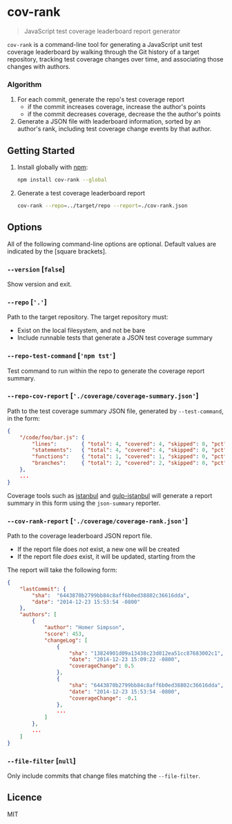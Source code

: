 # cov-rank

> JavaScript test coverage leaderboard report generator

`cov-rank` is a command-line tool for generating a JavaScript unit test coverage leaderboard by walking through the Git history of a target repository, tracking test coverage changes over time, and associating those changes with authors.

### Algorithm

1. For each commit, generate the repo's test coverage report
    - if the commit increases coverage, increase the author's points
    - if the commit decreases coverage, decrease the the author's points
2. Generate a JSON file with leaderboard information, sorted by an author's rank, including test coverage change events by that author.

## Getting Started

1. Install globally with [npm]():

    ```sh
    npm install cov-rank --global
    ```

2. Generate a test coverage leaderboard report

    ```sh
    cov-rank --repo=../target/repo --report=./cov-rank.json
    ```

## Options

All of the following command-line options are optional. Default values are indicated by the [square brackets].

### `--version`  [`false`]

Show version and exit.

### `--repo` [`'.'`]

Path to the target repository. The target repository must:

- Exist on the local filesystem, and not be bare
- Include runnable tests that generate a JSON test coverage summary

### `--repo-test-command` [`'npm tst'`]

Test command to run within the repo to generate the coverage report summary.

### `--repo-cov-report` [`'./coverage/coverage-summary.json'`]

Path to the test coverage summary JSON file, generated by `--test-command`, in the form:

```json
{
    "/code/foo/bar.js": {
        "lines":        { "total": 4, "covered": 4, "skipped": 0, "pct": 100 },
        "statements":   { "total": 4, "covered": 4, "skipped": 0, "pct": 100 },
        "functions":    { "total": 1, "covered": 1, "skipped": 0, "pct": 100 },
        "branches":     { "total": 2, "covered": 2, "skipped": 0, "pct": 100 }
    },
    ...
}
```

Coverage tools such as [istanbul](https://github.com/gotwarlost/istanbul) and [gulp-istanbul](https://github.com/SBoudrias/gulp-istanbul) will generate a report summary in this form using the `json-summary` reporter.


### `--cov-rank-report` [`'./coverage/coverage-rank.json'`]

Path to the coverage leaderboard JSON report file.

- If the report file does *not* exist, a new one will be created
- If the report file *does* exist, it will be updated, starting from the

The report will take the following form:

```json
{
    "lastCommit": {
        "sha":  "6443870b2799bb84c8aff6b0ed38802c36616dda",
        "date": "2014-12-23 15:53:54 -0800"
    },
    "authors": [
        {
            "author": "Homer Simpson",
            "score": 453,
            "changeLog": [
                {
                    "sha": "13824901d09a13438c23d012ea51cc87683002c1",
                    "date": "2014-12-23 15:09:22 -0800",
                    "coverageChange": 0.5
                },
                {
                    "sha": "6443870b2799bb84c8aff6b0ed38802c36616dda",
                    "date": "2014-12-23 15:53:54 -0800",
                    "coverageChange": -0.1
                },
                ...
            ]
        },
        ...
    ]
}
```

### `--file-filter` [`null`]

Only include commits that change files matching the `--file-filter`.

## Licence

MIT
